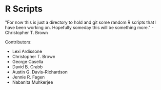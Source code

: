# R Scripts

"For now this is just a directory to hold and git some random R scripts that I have been working on. Hopefully someday this will be something more." - Christopher T. Brown

Contributors:

- Lexi Ardissone
- Christopher T. Brown
- George Casella
- David B. Crabb
- Austin G. Davis-Richardson
- Jennie R. Fagen
- Nabanita Muhkerjee